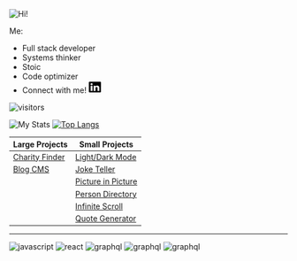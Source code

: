 <img src="https://i.giphy.com/media/3PAL5bChWnak0WJ32x/giphy.webp" alt="Hi!">

Me:
* Full stack developer
* Systems thinker
* Stoic
* Code optimizer
* Connect with me! <a href="https://www.linkedin.com/in/ethan-glover/"><img src="https://raw.githubusercontent.com/eglove/eglove/eeb591600b73da426bd298d229e2fd96df019488/linkedin-brands.svg" alt="LinkedIn" width="22px" height="22px"></a>

<!-- Visitor Badge via https://visitor-badge.laobi.icu/ -->
![visitors](https://visitor-badge.laobi.icu/badge?page_id=eglove.visitor-badge.issue.1)

<!-- GitHub Readme Stats from https://github.com/anuraghazra/github-readme-stats -->
![My Stats](https://github-readme-stats.vercel.app/api?username=eglove&show_icons=true&theme=default)
[![Top Langs](https://github-readme-stats.vercel.app/api/top-langs/?username=eglove&layout=compact)](https://github.com/anuraghazra/github-readme-stats)

|Large Projects|Small Projects|
|---|---|
|[Charity Finder](https://github.com/eglove/Charity-App-React-GraphQL)|[Light/Dark Mode](https://eglove.github.io/light-dark-mode/)|
|[Blog CMS](https://github.com/eglove/PHP-Dynamic-Website)|[Joke Teller](https://eglove.github.io/joke-teller/)|
||[Picture in Picture](https://eglove.github.io/picture-in-picture/)|
||[Person Directory](https://eglove.github.io/aliens/)|
||[Infinite Scroll](https://eglove.github.io/infinite-scroll/)|
||[Quote Generator](https://eglove.github.io/quote-generator/)|

<hr>
<div>
  <img src="https://www.vectorlogo.zone/logos/javascript/javascript-icon.svg" alt="javascript">
  <img src="https://www.vectorlogo.zone/logos/reactjs/reactjs-icon.svg" alt="react">
  <img src="https://www.vectorlogo.zone/logos/graphql/graphql-icon.svg" alt="graphql">
  <img src="https://www.vectorlogo.zone/logos/w3_html5/w3_html5-icon.svg" alt="graphql">
  <img src="https://www.vectorlogo.zone/logos/getbootstrap/getbootstrap-icon.svg" alt="graphql">
</div>
